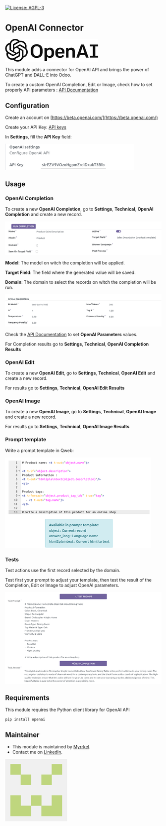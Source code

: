  [![License: AGPL-3](https://img.shields.io/badge/licence-AGPL--3-blue.png)](http://www.gnu.org/licenses/agpl-3.0-standalone.html)

OpenAI Connector
=================

[<img src="./static/img/openai_logo.svg" alt="OpenAI Logo" style="width:300px;"/>](https://openai.com/)

This module adds a connector for OpenAI API and brings the power of ChatGPT and DALL-E into Odoo.

To create a custom OpenAI Completion, Edit or Image, check how to set properly API parameters : [API Documentation](https://beta.openai.com/docs/api-reference/introduction)

## Configuration

Create an account on [https://beta.openai.com/](https://beta.openai.com/)

Create your API Key: [API keys](https://beta.openai.com/account/api-keys)

In **Settings**, fill the **API Key** field:

![image](./static/img/settings.png)

## Usage

### OpenAI Completion

To create a new **OpenAI Completion**, go to **Settings**, **Technical**, **OpenAI Completion** and create a new record.

![image](./static/img/completion_params.png)

**Model**: The model on witch the completion will be applied.

**Target Field**: The field where the generated value will be saved.

**Domain**: The domain to select the records on witch the completion will be run.


![image](./static/img/openai_params.png)

Check the [API Documentation](https://beta.openai.com/docs/api-reference/introduction) to set **OpenAI Parameters** values.

For Completion results go to **Settings**, **Technical**, **OpenAI Completion Results**

### OpenAI Edit

To create a new **OpenAI Edit**, go to **Settings**, **Technical**, **OpenAI Edit** and create a new record.

For results go to **Settings**, **Technical**, **OpenAI Edit Results**

### OpenAI Image

To create a new **OpenAI Image**, go to **Settings**, **Technical**, **OpenAI Image** and create a new record.

For results go to **Settings**, **Technical**, **OpenAI Image Results**

### Prompt template

Write a prompt template in Qweb:

![image](./static/img/prompt.png)

### Tests

Test actions use the first record selected by the domain.

Test first your prompt to adjust your template, then test the result of the Completion, Edit or Image to adjust OpenAI parameters.

![image](./static/img/tests.png)

## Requirements

This module requires the Python client library for OpenAI API

    pip install openai

## Maintainer

* This module is maintained by [Myrrkel](https://github.com/myrrkel). 
* Contact me on [LinkedIn](https://www.linkedin.com/in/michel-perrocheau-ba17a4122). 

[<img src="./static/description/logo.png" style="width:200px;"/>](https://github.com/myrrkel)



